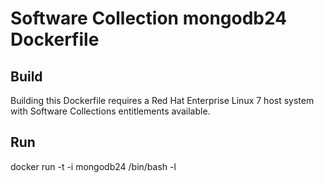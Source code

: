 Software Collection mongodb24 Dockerfile
========================================

Build
-----

Building this Dockerfile requires a Red Hat Enterprise Linux 7 host
system with Software Collections entitlements available.

Run
---

docker run -t -i mongodb24 /bin/bash -l

